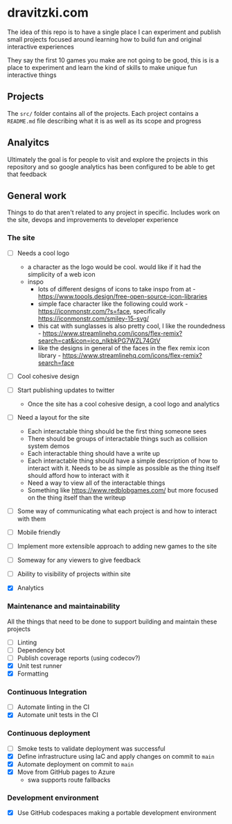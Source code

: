 # dravitzki.com

The idea of this repo is to have a single place I can experiment and publish small projects focused around learning how to build fun and original interactive experiences

They say the first 10 games you make are not going to be good, this is is a place to experiment and learn the kind of skills to make unique fun interactive things

## Projects

The `src/` folder contains all of the projects. Each project contains a `README.md` file describing what it is as well as its scope and progress

## Analyitcs

Ultimately the goal is for people to visit and explore the projects in this repository and so google analytics has been configured to be able to get that feedback

## General work

Things to do that aren't related to any project in specific. Includes work on the site, devops and improvements to developer experience

### The site

- [ ] Needs a cool logo
  - a character as the logo would be cool. would like if it had the simplicity of a web icon
  - inspo
    - lots of different designs of icons to take inspo from at - https://www.toools.design/free-open-source-icon-libraries
    - simple face character like the following could work - https://iconmonstr.com/?s=face, specifically https://iconmonstr.com/smiley-15-svg/
    - this cat with sunglasses is also pretty cool, I like the roundedness - https://www.streamlinehq.com/icons/flex-remix?search=cat&icon=ico_nIkbkPG7WZL74GtV
    - like the designs in general of the faces in the flex remix icon library - https://www.streamlinehq.com/icons/flex-remix?search=face
- [ ] Cool cohesive design
- [ ] Start publishing updates to twitter
  - Once the site has a cool cohesive design, a cool logo and analytics
- [ ] Need a layout for the site

  - Each interactable thing should be the first thing someone sees
  - There should be groups of interactable things such as collision system demos
  - Each interactable thing should have a write up
  - Each interactable thing should have a simple description of how to interact with it. Needs to be as simple as possible as the thing itself should afford how to interact with it
  - Need a way to view all of the interactable things
  - Something like https://www.redblobgames.com/ but more focused on the thing itself than the writeup

- [ ] Some way of communicating what each project is and how to interact with them
- [ ] Mobile friendly
- [ ] Implement more extensible approach to adding new games to the site
- [ ] Someway for any viewers to give feedback
- [ ] Ability to visibility of projects within site
- [x] Analytics

### Maintenance and maintainability

All the things that need to be done to support building and maintain these projects

- [ ] Linting
- [ ] Dependency bot
- [ ] Publish coverage reports (using codecov?)
- [x] Unit test runner
- [x] Formatting

### Continuous Integration

- [ ] Automate linting in the CI
- [x] Automate unit tests in the CI

### Continuous deployment

- [ ] Smoke tests to validate deployment was successful
- [x] Define infrastructure using IaC and apply changes on commit to `main`
- [x] Automate deployment on commit to `main`
- [x] Move from GitHub pages to Azure
  - swa supports route fallbacks

### Development environment

- [x] Use GitHub codespaces making a portable development environment
